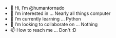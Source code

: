 - 👋 Hi, I’m @humantornado
- 👀 I’m interested in ... Nearly all things computer
- 🌱 I’m currently learning ... Python
- 💞️ I’m looking to collaborate on ... Nothing
- 📫 How to reach me ... Don't :D

<!---
humantornado/humantornado is a ✨ special ✨ repository because its `README.md` (this file) appears on your GitHub profile.
You can click the Preview link to take a look at your changes.
--->
